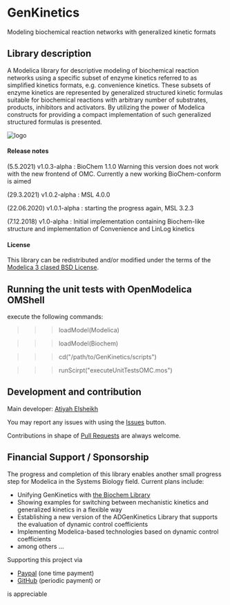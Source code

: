 # GenKinetics

Modeling biochemical reaction networks with generalized kinetic formats 

## Library description

A Modelica library for descriptive modeling of biochemical reaction networks using a specific subset of enzyme kinetics referred to as simplified kinetics formats, e.g. convenience kinetics. These subsets of enzyme kinetics are represented by generalized structured kinetic formulas suitable for biochemical reactions with arbitrary number of substrates, products, inhibitors and activators. By utilizing the power of Modelica constructs for providing a compact implementation of such generalized structured formulas is presented.

![logo](logo.jpg)


#### Release notes
(5.5.2021)   v1.0.3-alpha : BioChem 1.1.0 
                            Warning this version does not work with the new frontend of OMC. 
                            Currently a new working BioChem-conform is aimed

(29.3.2021)  v1.0.2-alpha : MSL 4.0.0 

(22.06.2020) v1.0.1-alpha : starting the progress again, MSL 3.2.3

(7.12.2018)  v1.0-alpha   : Initial implementation containing Biochem-like structure and implementation of Convenience and LinLog kinetics 

#### License

This library can be redistributed and/or modified under the terms of the [Modelica 3 clased BSD License](https://www.modelica.org/licenses/modelica-3-clause-bsd).

## Running the unit tests with OpenModelica OMShell

execute the following commands:

>>>  loadModel(Modelica)

>>>  loadModel(Biochem)

>>>  cd("/path/to/GenKinetics/scripts")

>>>  runScirpt("executeUnitTestsOMC.mos")

## Development and contribution
Main developer: [Atiyah Elsheikh](mailto:Atiyah.Elsheikh@mathemodica.com)

You may report any issues with using the [Issues](../../issues) button.

Contributions in shape of [Pull Requests](../../pulls) are always welcome.

## Financial Support / Sponsorship 

The progress and completion of this library enables another small progress step for Modelica in the Systems Biology field. Current plans include: 

- Unifying GenKinetics with [the Biochem Library](https://github.com/OpenModelica/BioChem) 
- Showing examples for switching between mechanistic kinetics and generalized kinetics in a flexible way 
- Establishing a new version of the ADGenKinetics Library that supports the evaluation of dynamic control coefficients 
- Implementing Modelica-based technologies based on dynamic control coefficients 
- among others ... 

Supporting this project via 

- [Paypal](https://www.paypal.com/paypalme/mathemodica) (one time payment)
- [GitHub](https://github.com/sponsors/AtiyahElsheikh) (periodic payment) or 

is appreciable 


